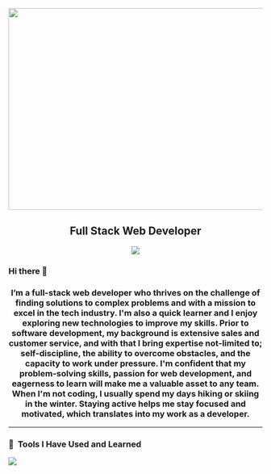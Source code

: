 <p align="center">
<img src="https://user-images.githubusercontent.com/115744206/217904157-2c720ab0-7382-4eb1-94b5-396e27c1bac4.png"
" width="750" height="400" />
</p>
<h2 align="center">Full Stack Web Developer</h2>

<p align="center" marginTop="5rem">
<!--   <a href="https://docs.google.com/document/d/1CxBko9z9A7VnEJ-wJGwPZQ8AAXdz2vCb9gBfHT4-taI/export?format=pdf" target="_blank">
    <img src="https://custom-icon-badges.demolab.com/badge/-Resume%20-CE4630?style=for-the-badge&logoColor=white&logo=download" />
  </a> -->
  <a href="https://www.linkedin.com/in/celin-castro/" target="_blank">
    <img src="https://img.shields.io/badge/LinkedIn-blue?style=for-the-badge&logo=linkedin">
  </a>
</p>

### Hi there 👋

<h3 align="center"> I’m a full-stack web developer who thrives on the challenge of finding solutions to complex problems and with a mission to excel in the tech industry. I'm also a quick learner and I enjoy exploring new technologies to improve my skills. Prior to software development, my background is extensive sales and customer service, and with that I bring expertise not-limited to; self-discipline, the ability to overcome obstacles, and the capacity to work under pressure. I'm confident that my problem-solving skills, passion for web development, and eagerness to learn will make me a valuable asset to any team. When I'm not coding, I usually spend my days hiking or skiing in the winter. Staying active helps me stay focused and motivated, which translates into my work as a developer.
</h3>
 
  ---                
                  
 <h3> 🚀 &nbsp;Tools I Have Used and Learned</h3>
<p align="left">
<img src="https://skillicons.dev/icons?i=js,html,css,react,express,nodejs,graphql,mysql,mongodb,heroku,bootstrap,materialui,sequelize,git,vscode" />                                                                        
</p>                 

<!--
**92castro/92castro** is a ✨ _special_ ✨ repository because its `README.md` (this file) appears on your GitHub profile.

-->

